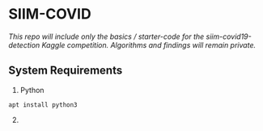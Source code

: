 # SIIM-COVID

*This repo will include only the basics / starter-code for the siim-covid19-detection Kaggle competition. Algorithms and findings will remain private.*

## System Requirements

1. Python

`
apt install python3
`

2. 
